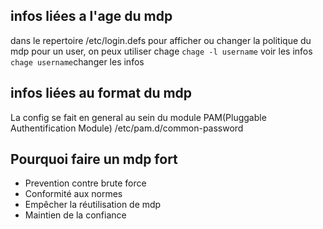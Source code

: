 ## infos liées a l'age du mdp

dans le repertoire /etc/login.defs
pour afficher ou changer la politique du mdp pour un user, on peux utiliser chage
`chage -l username` voir les infos
`chage username`changer les infos

## infos liées au format du mdp

La config se fait en general au sein du module PAM(Pluggable Authentification Module)
/etc/pam.d/common-password

## Pourquoi faire un mdp fort
- Prevention contre brute force
- Conformité aux normes
- Empêcher la réutilisation de mdp
- Maintien de la confiance